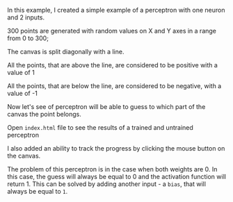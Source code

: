 In this example, I created a simple example of a perceptron with one neuron and 2 inputs.

300 points are generated with random values on X and Y axes in a range from 0 to 300;

The canvas is split diagonally with a line.

All the points, that are above the line, are considered to be positive with a value of 1

All the points, that are below the line, are considered to be negative, with a value of -1

Now let's see of perceptron will be able to guess to which part of the canvas the point belongs.

Open `index.html` file to see the results of a trained and untrained perceptron

I also added an ability to track the progress by clicking the mouse button on the canvas.

The problem of this perceptron is in the case when both weights are 0. In this case, the guess will always be equal to 0 and the activation function will return 1. This can be solved by adding another input - a `bias`, that will always be equal to `1`.
